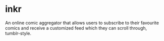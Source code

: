 inkr
=======
An online comic aggregator that allows users to subscribe to their favourite comics and receive a customized feed which they can scroll through, tumblr-style. 
